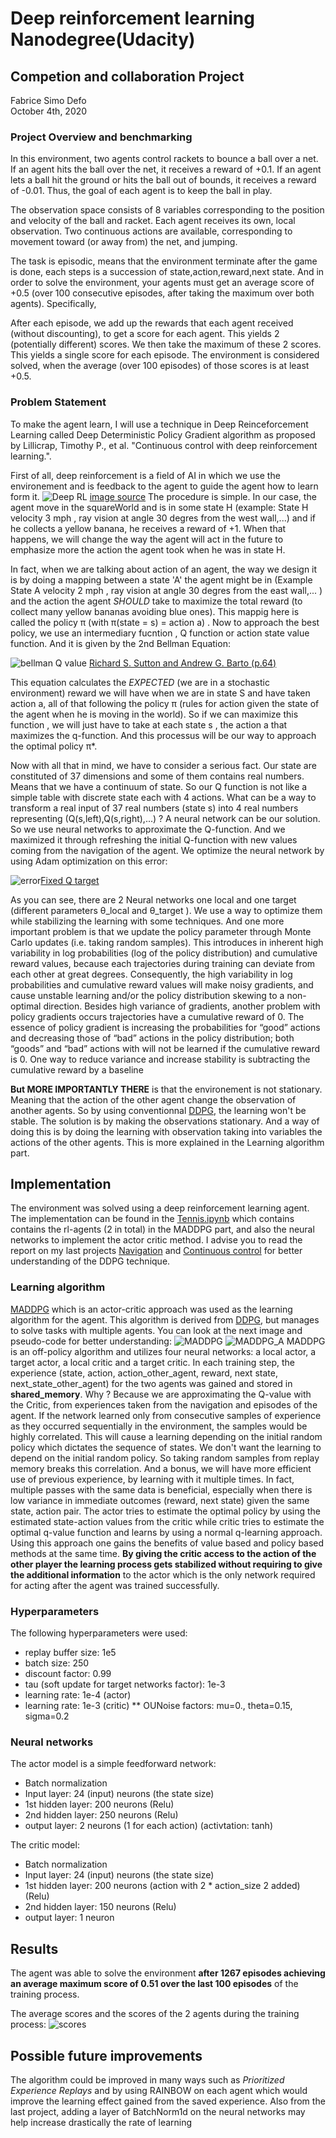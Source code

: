 


# Deep reinforcement learning Nanodegree(Udacity)
## Competion and collaboration Project
Fabrice Simo Defo  
October 4th, 2020


### Project Overview and benchmarking

In this environment, two agents control rackets to bounce a ball over a net. If an agent hits the ball over the net, it receives a reward of +0.1. If an agent lets a ball hit the ground or hits the ball out of bounds, it receives a reward of -0.01. Thus, the goal of each agent is to keep the ball in play.

The observation space consists of 8 variables corresponding to the position and velocity of the ball and racket. Each agent receives its own, local observation. Two continuous actions are available, corresponding to movement toward (or away from) the net, and jumping.

The task is episodic, means that the environment terminate after the game is done, each steps is a succession of state,action,reward,next state. And in order to solve the environment, your agents must get an average score of +0.5 (over 100 consecutive episodes, after taking the maximum over both agents). Specifically,

After each episode, we add up the rewards that each agent received (without discounting), to get a score for each agent. This yields 2 (potentially different) scores. We then take the maximum of these 2 scores.
This yields a single score for each episode.
The environment is considered solved, when the average (over 100 episodes) of those scores is at least +0.5.


### Problem Statement

To make the agent learn, I will use a technique in Deep Reinceforcement Learning called Deep Deterministic Policy Gradient algorithm as proposed by Lillicrap, Timothy P., et al. "Continuous control with deep reinforcement learning.". 

First of all, deep reinforcement is a field of AI in which we use the environement and is feedback to the agent to guide the agent how to learn form it. ![Deep RL](DeepRL.PNG) [image source](https://missinglink.ai/guides/neural-network-concepts/complete-guide-deep-reinforcement-learning-concepts-process-real-world-applications/)
The procedure is simple. In our case, the agent move in the squareWorld and is in some state H (example: State H velocity 3 mph , ray vision at angle 30 degres from the west wall,...) and if he collects a yellow banana, he receives a reward of +1. When that happens, we will change the way the agent will act in the future to emphasize more the action the agent took when he was in state H.  

In fact, when we are talking about action of an agent, the way we design it is by doing a mapping between a state 'A' the agent might be in (Example State A velocity 2 mph , ray vision at angle 30 degres from the east wall,... ) and the action the agent *SHOULD* take to maximize the total reward (to collect many yellow bananas avoiding blue ones). This mappig here is called the policy π (with π(state = s) = action a) . Now to approach the best policy, we use an intermediary fucntion , Q function or action state value function. And it is given by the 2nd Bellman Equation: 

![bellman Q value](Bellman2.PNG) [Richard S. Sutton and Andrew G. Barto (p.64)](http://incompleteideas.net/book/RLbook2020.pdf) 

This equation calculates the *EXPECTED* (we are in a stochastic environment) reward we will have when we are in state S and have taken action a, all of that following the policy π (rules for action given the state of the agent when he is moving in the world). So if we can maximize this function , we will just have to take at each state s , the action a that maximizes the q-function. And this processus will be our way to approach the optimal policy π*.

Now with all that in mind, we have to consider a serious fact. Our state are constituted of 37 dimensions and some of them contains real numbers. Means that we have a continuum of state. So our Q function is not like a simple table with discrete state each with 4 actions. What can be a way to transform a real input of 37 real numbers (state s) into 4 real numbers representing (Q(s,left),Q(s,right),...) ? A neural network can be our solution. So we use neural networks to approximate the Q-function. And we maximized it through refreshing the initial Q-function with new values coming from the navigation of the agent. We optimize the neural network by using Adam optimization on this error:  

![error](error.PNG)[Fixed Q target](https://www.cs.toronto.edu/~vmnih/docs/dqn.pdf) 
 
 As you can see, there are 2 Neural networks one local and one target (different parameters θ_local and θ_target ). We use a way to optimize them while stabilizing the learning with some techniques. And one more important problem is that we update the policy parameter through Monte Carlo updates (i.e. taking random samples). This introduces in inherent high variability in log probabilities (log of the policy distribution) and cumulative reward values, because each trajectories during training can deviate from each other at great degrees. Consequently, the high variability in log probabilities and cumulative reward values will make noisy gradients, and cause unstable learning and/or the policy distribution skewing to a non-optimal direction. Besides high variance of gradients, another problem with policy gradients occurs trajectories have a cumulative reward of 0. The essence of policy gradient is increasing the probabilities for “good” actions and decreasing those of “bad” actions in the policy distribution; both “goods” and “bad” actions with will not be learned if the cumulative reward is 0. One way to reduce variance and increase stability is subtracting the cumulative reward by a baseline

**But MORE IMPORTANTLY THERE** is that the environement is not stationary. Meaning that the action of the other agent change the observation of another agents. So by using conventionnal [DDPG](https://arxiv.org/abs/1509.02971), the learning won't be stable. The solution is by making the observations stationary. And a way of doing this is by doing the learning with observation taking into variables the actions of the other agents. This is more explained in the Learning algorithm part.   

## Implementation
The environment was solved using a deep reinforcement learning agent. The implementation can be found in the [Tennis.ipynb](Tennis.ipynb) which contains
contains the rl-agents (2 in total) in the MADDPG part, and also the neural networks to implement the actor critic method. I advise you to read the report on my last projects [Navigation](Deep-Reinforcement-learning-/Navigation) and [Continuous control](Deep-Reinforcement-learning-/Continuous_control) for better understanding of the DDPG technique.

### Learning algorithm
[MADDPG](https://arxiv.org/abs/1706.02275) which is an actor-critic approach was used as the learning algorithm for the agent.
This algorithm is derived from [DDPG](https://arxiv.org/abs/1509.02971), but manages to solve tasks with multiple agents. You can look at the next image and pseudo-code for better understanding:
![MADDPG](MADDPG.PNG)
![MADDPG_A](MADDPG_Article.PNG)
MADDPG is an off-policy algorithm and utilizes four neural networks: a local actor, a target actor, a local critic and a target critic. In each training step, the experience (state, action, action_other_agent, reward, next state, next_state_other_agent) for the two agents was gained and stored in **shared_memory**. Why ? Because we are approximating the Q-value with the Critic, from experiences taken from the navigation and episodes of the agent. If the network learned only from consecutive samples of experience as they occurred sequentially in the environment, the samples would be highly correlated. This will cause a learning depending on the initial random policy which dictates the sequence of states. We don't want the learning to depend on the initial random policy. So taking random samples from replay memory breaks this correlation. And a bonus, we will have more efficient use of previous experience, by learning with it multiple times. In fact, multiple passes with the same data is beneficial, especially when there is low variance in immediate outcomes (reward, next state) given the same state, action pair.
The actor tries to estimate the optimal policy by using the estimated state-action values from the critic while critic tries to estimate the optimal q-value function
and learns by using a normal q-learning approach. Using this approach one gains the benefits of value based and policy based methods at the same time. **By giving the critic access to the action of the other player the learning process gets stabilized without requiring to give the additional information** to the actor which is the only network required for acting after the agent was trained successfully.

### Hyperparameters
The following hyperparameters were used:
* replay buffer size: 1e5
* batch size: 250
* discount factor: 0.99
* tau (soft update for target networks factor): 1e-3
* learning rate: 1e-4 (actor) 
* learning rate: 1e-3 (critic)
** OUNoise factors:  mu=0., theta=0.15, sigma=0.2

### Neural networks
The actor model is a simple feedforward network:
* Batch normalization
* Input layer: 24 (input) neurons (the state size)
* 1st hidden layer: 200 neurons (Relu)
* 2nd hidden layer: 250 neurons (Relu)
* output layer: 2 neurons (1 for each action)  (activtation: tanh)

The critic model:
* Batch normalization
* Input layer: 24 (input) neurons (the state size)
* 1st hidden layer: 200 neurons (action with 2 * action_size 2 added) (Relu)
* 2nd hidden layer: 150 neurons (Relu)
* output layer: 1 neuron

## Results
The agent was able to solve the environment **after 1267 episodes achieving an average maximum score of 0.51 over the last 100 episodes**
of the training process.

The average scores and the scores of the 2 agents during the training process:
![scores](results.PNG)

## Possible future improvements
The algorithm could be improved in many ways such as *Prioritized Experience Replays* and by using RAINBOW on each agent 
which would improve the learning effect gained from the saved experience. 
Also from the last project, adding a layer of BatchNorm1d on the neural networks may help increase drastically the rate of learning 

